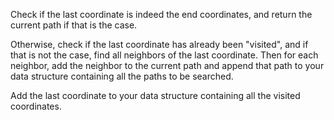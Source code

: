 <!--title={Actual Searching}-->

<!--concepts={if_stmts.mdx,for_loops.mdx,lists.mdx,indexing_lists.mdx}-->

<!--badges={Algorithms:20,Python:10}-->

Check if the last coordinate is indeed the end coordinates, and return the current path if that is the case.

Otherwise, check if the last coordinate has already been "visited", and if that is not the case, find all neighbors of the last coordinate. Then for each neighbor, add the neighbor to the current path and append that path to your data structure containing all the paths to be searched.

Add the last coordinate to your data structure containing all the visited coordinates. 

